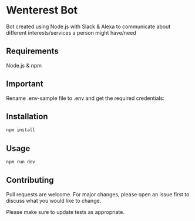 # Wenterest Bot

Bot created using Node.js with Slack & Alexa to communicate about different interests/services a person might have/need 

## Requirements

Node.js & npm 

## Important 
Rename .env-sample file to .env and get the required credentials: 

## Installation
```js
npm install
```

## Usage

```js
npm run dev

```

## Contributing
Pull requests are welcome. For major changes, please open an issue first to discuss what you would like to change.

Please make sure to update tests as appropriate.